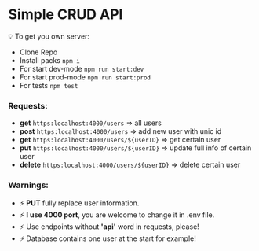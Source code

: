 # Simple CRUD API

💡 To get you own server:

- Clone Repo
- Install packs `npm i`
- For start dev-mode `npm run start:dev`
- For start prod-mode `npm run start:prod`
- For tests `npm test`

### Requests:
- **get** `https:localhost:4000/users` => all users
- **post** `https:localhost:4000/users` => add new user with unic id
- **get** `https:localhost:4000/users/${userID}` => get certain user
- **put** `https:localhost:4000/users/${userID}` => update full info of certain user
- **delete** `https:localhost:4000/users/${userID}` => delete certain user

### Warnings:
- ⚡ **PUT** fully replace user information.
- ⚡ **I use 4000 port**, you are welcome to change it in .env file.
- ⚡ Use endpoints without **'api'** word in requests, please!
- ⚡ Database contains one user at the start for example!







